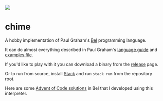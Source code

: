[![](https://github.com/jeremyschlatter/chime/workflows/CI/badge.svg)](https://github.com/jeremyschlatter/chime/actions?query=workflow%3ACI)

# chime

A hobby implementation of Paul Graham's [Bel](http://paulgraham.com/bel.html) programming language.

It can do almost everything described in Paul Graham's [language guide](https://sep.yimg.com/ty/cdn/paulgraham/bellanguage.txt?t=1570993483&) and [examples file](https://sep.yimg.com/ty/cdn/paulgraham/belexamples.txt?t=1570993483&).

If you'd like to play with it you can download a binary from the [release](https://github.com/jeremyschlatter/bel/releases/tag/v0.3.0) page.

Or to run from source, install [Stack](https://docs.haskellstack.org/en/stable/README/#how-to-install) and run `stack run` from the repository root.

Here are some [Advent of Code solutions](https://github.com/jeremyschlatter/bel-advent-of-code-2019) in Bel that I developed using this interpreter.
